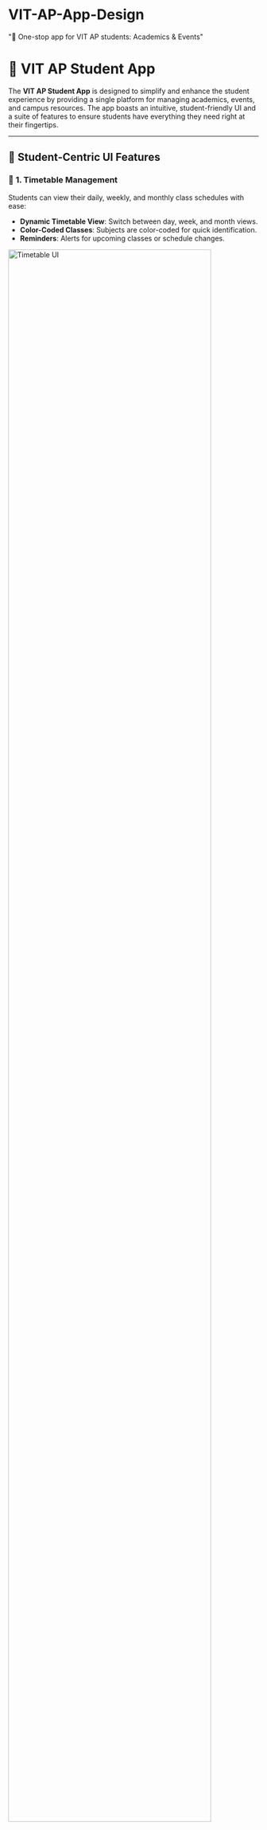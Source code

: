# VIT-AP-App-Design
 "📘 One-stop app for VIT AP students: Academics &amp; Events"
# 📘 **VIT AP Student App**

The **VIT AP Student App** is designed to simplify and enhance the student experience by providing a single platform for managing academics, events, and campus resources. The app boasts an intuitive, student-friendly UI and a suite of features to ensure students have everything they need right at their fingertips.

---

## 🎨 **Student-Centric UI Features**

### 📅 **1. Timetable Management**
Students can view their daily, weekly, and monthly class schedules with ease:
- **Dynamic Timetable View**: Switch between day, week, and month views.
- **Color-Coded Classes**: Subjects are color-coded for quick identification.
- **Reminders**: Alerts for upcoming classes or schedule changes.

<img src="https://via.placeholder.com/800x400.png?text=Timetable+UI" alt="Timetable UI" width="90%" />

---

### 🎓 **2. Academic Performance**
A central hub for tracking academic progress:
- **Marks Dashboard**: See marks for individual subjects and overall performance.
- **Attendance Tracker**: Visualize attendance percentage with easy-to-read charts.
- **Course Details**: Access syllabus and curriculum information for enrolled courses.

<img src="https://via.placeholder.com/800x400.png?text=Marks+and+Attendance" alt="Marks and Attendance UI" width="90%" />

---

### 📢 **3. Event Management**
Stay updated on university happenings and technical fests:
- **Event Listings**: Browse upcoming events, workshops, and seminars.
- **Ticket Booking**: Book event tickets directly through the app.
- **QR Code Entry**: Simplified entry to events using QR-based authentication.

<img src="https://via.placeholder.com/800x400.png?text=Event+Management+UI" alt="Event Management UI" width="90%" />

---

### 🍴 **4. Pre-Order Food and Beverages**
Skip the queue and pre-order meals:
- **Menu Browsing**: Explore food stalls and menus available at the university.
- **Pre-Order**: Place orders in advance to avoid long wait times.
- **QR Code Pickup**: Use QR codes to collect orders from designated stalls.

<img src="https://via.placeholder.com/800x400.png?text=Food+Ordering+UI" alt="Food Ordering UI" width="90%" />

---

### 🔔 **5. Notifications and Alerts**
Stay informed with real-time updates:
- **Class Reschedules**: Alerts for last-minute timetable changes.
- **Event Reminders**: Notifications about registered events and upcoming deadlines.
- **Campus Announcements**: Important messages from the university administration.

<img src="https://via.placeholder.com/800x400.png?text=Notifications+UI" alt="Notifications UI" width="90%" />

---

## 💡 **Design Philosophy**
1. **Student First**: The app is designed to prioritize simplicity and usability for VIT AP students.
2. **Unified Platform**: Combines academic, extracurricular, and campus services into a single app.
3. **Mobile-First Approach**: Fully optimized for mobile devices to ensure accessibility anytime, anywhere.
4. **Personalized Experience**: Customizable dashboard for students to prioritize their most-used features.

---

## 📸 **Screenshots**

### **Timetable Overview**  
<img src="https://via.placeholder.com/800x400.png?text=Timetable+Overview" alt="Timetable Screenshot" width="90%" />

### **Marks and Attendance Dashboard**  
<img src="https://via.placeholder.com/800x400.png?text=Marks+and+Attendance" alt="Marks and Attendance Screenshot" width="90%" />

### **Event Listings and Booking**  
<img src="https://via.placeholder.com/800x400.png?text=Event+Listings" alt="Event Listings Screenshot" width="90%" />

---

## 🚀 **How the VIT AP App Simplifies Campus Life**
- **Academic Assistance**: Access marks, attendance, and schedules in one place.
- **Event Participation**: Stay engaged with campus events and manage bookings seamlessly.
- **Time-Saving Features**: Pre-order food and beverages, skip queues, and save time.
- **Enhanced Connectivity**: Receive important updates and stay in touch with campus activities.

---

### 🏫 **Designed for VIT AP Students**

The **VIT AP Student App** is a step towards making campus life more organized, connected, and enjoyable. With a modern UI and student-focused features, it ensures every VIT AP student has a personalized and seamless experience.

---

## 📝 **License**
This project is licensed under the [MIT License](LICENSE).

---

